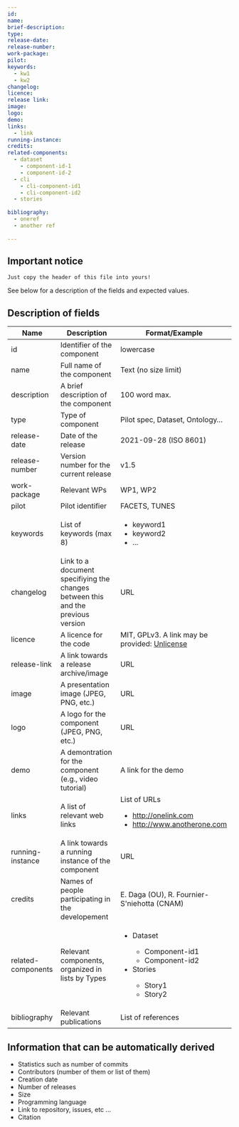```yaml
---
id:
name:
brief-description:
type:
release-date: 
release-number:
work-package:
pilot:
keywords:
  - kw1
  - kw2
changelog:
licence:
release link:
image:
logo:
demo:
links: 
  - link
running-instance:
credits: 
related-components:
  - dataset 
    - component-id-1
    - component-id-2 
  - cli
    - cli-component-id1
    - cli-component-id2
  - stories 
  
bibliography: 
  - oneref
  - another ref
  
--- 
```


## Important notice 

```
Just copy the header of this file into yours!
```

See below for a description of the fields and expected values.

## Description of fields 

| Name | Description | Format/Example |
|------|-------------|----------------|
| id | Identifier of the component | lowercase |
| name | Full name of the component | Text (no size limit) |
| description | A brief description of the component | 100 word max. |
| type | Type of component | Pilot spec, Dataset, Ontology… |
| release-date | Date of the release | 2021-09-28 (ISO 8601) |
| release-number | Version number for the current release | v1.5 |
| work-package | Relevant WPs | WP1, WP2 |
| pilot | Pilot identifier | FACETS, TUNES |
| keywords | List of keywords (max 8) | <ul><li>keyword1</li><li>keyword2</li><li>...</li></ul> |
| changelog | Link to a document specifiying the changes between this and the previous version | URL |
| licence | A licence for the code | MIT, GPLv3. A link may be provided: [Unlicense](https://unlicense.org/) |
| release-link | A link towards a release archive/image | URL |
| image | A presentation image (JPEG, PNG, etc.) | URL |
| logo | A logo for the component (JPEG, PNG, etc.) | URL |
| demo | A demontration for the component (e.g., video tutorial) | A link for the demo |
| links | A list of relevant web links | List of URLs <ul><li>http://onelink.com </li><li>http://www.anotherone.com </li></ul> |
| running-instance | A link towards a running instance of the component | URL |
| credits | Names of people participating in the developement | E. Daga (OU), R. Fournier-S'niehotta (CNAM) |
| related-components | Relevant components, organized in lists by Types | <ul><li>Dataset</li><ul><li>Component-id1</li><li>Component-id2</li></ul><li>Stories</li><ul><li>Story1</li><li>Story2</li></ul></ul> |
| bibliography | Relevant publications | List of references |

## Information that can be automatically derived

- Statistics such as number of commits 
- Contributors (number of them or list of them) 
- Creation date 
- Number of releases 
- Size 
- Programming language 
- Link to repository, issues, etc … 
- Citation 
